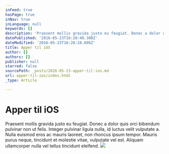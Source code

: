 ```yaml
---
inFeed: true
hasPage: true
inNav: true
inLanguage: null
keywords: []
description: 'Praesent mollis gravida justo eu feugiat. Donec a dolor quis orci bibendum pulvinar non ut felis. Integer pulvinar ligula nulla, id luctus velit vulputate a. Nulla euismod eros ac mauris laoreet, non rhoncus ipsum tempor. Mauris purus neque, tincidunt et molestie vitae, vulputate vel est. Aliquam ullamcorper nulla vel tellus tincidunt eleifend.'
datePublished: '2016-05-23T16:20:40.300Z'
dateModified: '2016-05-23T16:20:28.686Z'
title: Apper til iOS
author: []
authors: []
publisher: null
starred: false
sourcePath: _posts/2016-05-23-apper-til-ios.md
url: apper-til-ios/index.html
_type: Article

---
```

# Apper til iOS

Praesent mollis gravida justo eu feugiat. Donec a dolor quis orci bibendum pulvinar non ut felis. Integer pulvinar ligula nulla, id luctus velit vulputate a. Nulla euismod eros ac mauris laoreet, non rhoncus ipsum tempor. Mauris purus neque, tincidunt et molestie vitae, vulputate vel est. Aliquam ullamcorper nulla vel tellus tincidunt eleifend.
![](https://the-grid-user-content.s3-us-west-2.amazonaws.com/80fa57c0-760c-4e68-927b-9e4d7afc943f.jpg)